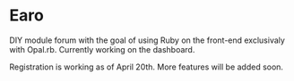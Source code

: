 # Earo

DIY module forum with the goal of using Ruby on the front-end exclusivaly with Opal.rb. Currently working on the dashboard. 

Registration is working as of April 20th. More features will be added soon.
